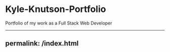 # Kyle-Knutson-Portfolio
Portfolio of my work as a Full Stack Web Developer 

---
permalink: /index.html
---
